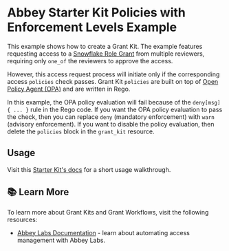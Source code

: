 # Abbey Starter Kit Policies with Enforcement Levels Example

This example shows how to create a Grant Kit.
The example features requesting access to a [Snowflake Role Grant](https://registry.terraform.io/providers/Snowflake-Labs/snowflake/latest/docs/resources/role_grants)
from multiple reviewers, requiring only `one_of` the reviewers to approve the access.

However, this access request process will initiate only if the corresponding access `policies` check passes.
Grant Kit `policies` are built on top of [Open Policy Agent (OPA)](https://www.openpolicyagent.org/) and are
written in Rego.

In this example, the OPA policy evaluation will fail because
of the `deny[msg] { ... }` rule in the Rego code. If you want the OPA policy evaluation to pass the check,
then you can replace `deny` (mandatory enforcement) with `warn` (advisory enforcement).
If you want to disable the policy evaluation, then delete the `policies` block in the `grant_kit` resource.

## Usage

Visit this [Starter Kit's docs](https://docs.abbey.so/tutorials/policy-enforcement-levels/granting-access-to-snowflake-with-enforcement-levels) for a short usage walkthrough.

## :books: Learn More

To learn more about Grant Kits and Grant Workflows, visit the following resources:

- [Abbey Labs Documentation](https://docs.abbey.so) - learn about automating access management with Abbey Labs.
